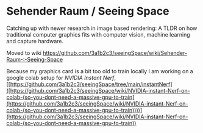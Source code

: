 # Sehender Raum / Seeing Space
Catching up with newer research in image based rendering: A TLDR on how traditional computer graphics fits with computer vision, machine learning and capture hardware.

Moved to wiki
https://github.com/3a1b2c3/seeingSpace/wiki/Sehender-Raum-:-Seeing-Space

Because my graphics card is a bit too old to train locally I am working on a google colab setup for *NVIDIA Instant Nerf*, 
[[https://github.com/3a1b2c3/seeingSpace/tree/main/instantNerf]([https://github.com/3a1b2c3/seeingSpace/wiki/NVIDIA-instant-Nerf-on-colab-(so-you-dont-need-a-massive-gpu-to-train](https://github.com/3a1b2c3/seeingSpace/wiki/NVIDIA-instant-Nerf-on-colab-(so-you-dont-need-a-massive-gpu-to-train))))](https://github.com/3a1b2c3/seeingSpace/wiki/NVIDIA-instant-Nerf-on-colab-(so-you-dont-need-a-massive-gpu-to-train))
